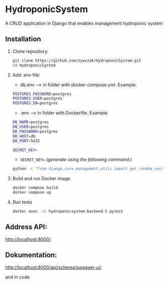 # HydroponicSystem

A CRUD application in Django that enables management hydroponic system

## Installation

1. Clone repository:
    ```bash
    git clone https://github.com/zywczak/HydroponicSystem.git
    cd HydroponicSystem
    ```

2. Add .env file:
    - db.env  --> in folder with docker-compose.yml. Example:
    ```bash
    POSTGRES_PASSWORD=postgres
    POSTGRES_USER=postgres
    POSTGRES_DB=postgres
    ```
    - .env  --> in folder with Dockerfile. Example:
    ```bash
    DB_NAME=postgres
    DB_USER=postgres
    DB_PASSWORD=postgres
    DB_HOST=db
    DB_PORT=5432

    SECRET_KEY=
    ```
    - ```SECRET_KEY=``` *(generate using the following command:)*  

    ```bash
    python -c "from django.core.management.utils import get_random_secret_key; print(get_random_secret_key())"

    ```


3. Build and run Docker image
    ```bash
    docker compose build
    docker compose up
    ```

4. Run tests
    ```bash
    docker exec -it hydroponicsystem-backend-1 pytest
    ```

## Address API:
 [http://localhost:8000/](http://localhost:8000)

 ## Dokumentation:
 [http://localhost:8000/api/schema/swagger-ui/](http://localhost:8000/api/schema/swagger-ui)

 and in code